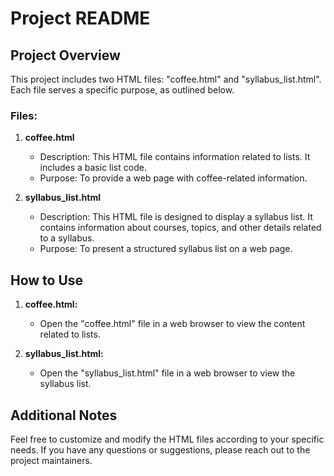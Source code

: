 # Project README

## Project Overview

This project includes two HTML files: "coffee.html" and "syllabus_list.html". Each file serves a specific purpose, as outlined below.

### Files:

1. **coffee.html**
   - Description: This HTML file contains information related to lists. It includes a basic list code.
   - Purpose: To provide a web page with coffee-related information.

2. **syllabus_list.html**
   - Description: This HTML file is designed to display a syllabus list. It contains information about courses, topics, and other details related to a syllabus.
   - Purpose: To present a structured syllabus list on a web page.

## How to Use

1. **coffee.html:**
   - Open the "coffee.html" file in a web browser to view the content related to lists.

2. **syllabus_list.html:**
   - Open the "syllabus_list.html" file in a web browser to view the syllabus list.

## Additional Notes

Feel free to customize and modify the HTML files according to your specific needs. If you have any questions or suggestions, please reach out to the project maintainers.
